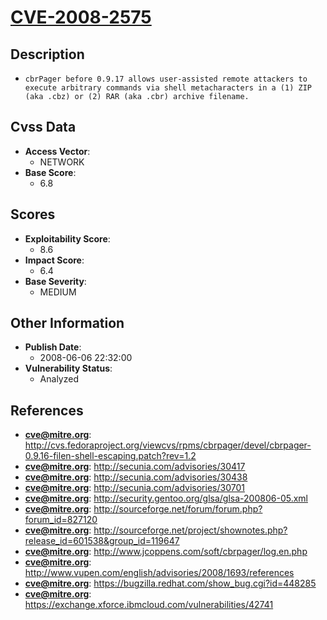 
# [CVE-2008-2575](https://cve.mitre.org/cgi-bin/cvename.cgi?name=CVE-2008-2575)

## Description

- `cbrPager before 0.9.17 allows user-assisted remote attackers to execute arbitrary commands via shell metacharacters in a (1) ZIP (aka .cbz) or (2) RAR (aka .cbr) archive filename.`

## Cvss Data

- **Access Vector**:
  - NETWORK
- **Base Score**:
  - 6.8

## Scores

- **Exploitability Score**:
  - 8.6
- **Impact Score**:
  - 6.4
- **Base Severity**:
  - MEDIUM

## Other Information

- **Publish Date**:
  - 2008-06-06 22:32:00
- **Vulnerability Status**:
  - Analyzed

## References

- **cve@mitre.org**: http://cvs.fedoraproject.org/viewcvs/rpms/cbrpager/devel/cbrpager-0.9.16-filen-shell-escaping.patch?rev=1.2
- **cve@mitre.org**: http://secunia.com/advisories/30417
- **cve@mitre.org**: http://secunia.com/advisories/30438
- **cve@mitre.org**: http://secunia.com/advisories/30701
- **cve@mitre.org**: http://security.gentoo.org/glsa/glsa-200806-05.xml
- **cve@mitre.org**: http://sourceforge.net/forum/forum.php?forum_id=827120
- **cve@mitre.org**: http://sourceforge.net/project/shownotes.php?release_id=601538&group_id=119647
- **cve@mitre.org**: http://www.jcoppens.com/soft/cbrpager/log.en.php
- **cve@mitre.org**: http://www.vupen.com/english/advisories/2008/1693/references
- **cve@mitre.org**: https://bugzilla.redhat.com/show_bug.cgi?id=448285
- **cve@mitre.org**: https://exchange.xforce.ibmcloud.com/vulnerabilities/42741
